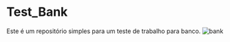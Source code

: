 # Test_Bank
Este é um repositório simples para um teste de trabalho para banco.
![bank](https://github.com/Mauricio-HNS/Test_Bank/blob/main/assets/bank.jpg?raw=true)
